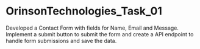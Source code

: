 # OrinsonTechnologies_Task_01
Developed a Contact Form with fields for Name, Email and Message. Implement a submit button to submit the form and create a API endpoint to handle form submissions and save the data.
